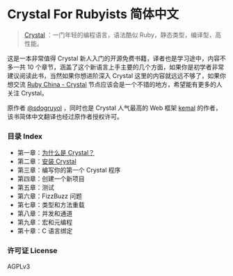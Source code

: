 Crystal For Rubyists 简体中文
=================

> [Crystal](https://crystal-lang.org) ：一门年轻的编程语言，语法酷似 Ruby，静态类型，编译型，高性能。

这是一本非常值得 Crystal 新人入门的开源免费书籍，译者也是学习途中，内容不多一共 10 个章节，涵盖了这个新语言上手主要的几个方面，如果你是初学者非常建议阅读此书，当然如果你想进阶深入 Crystal 这里的内容就远远不够了，如果你想交流 [Ruby China - Crystal](https://ruby-china.org/topics/node67) 节点应该会是一个不错的地方，希望能有更多的人关注 Crystal。

原作者 [@sdogruyol](https://github.com/sdogruyol) ，同时也是 Crystal 人气最高的 Web 框架 [kemal](https://github.com/kemalcr/kemal) 的作者，该书简体中文翻译也经过原作者授权许可。

### 目录 Index

- 第一章：[为什么是 Crystal？](/book/chapter-01.md)
- 第二章：[安装 Crystal](/book/chapter-02.md)
- 第三章：编写你的第一个 Crystal 程序
- 第四章：创建一个新项目
- 第五章：测试
- 第六章：FizzBuzz 问题
- 第七章：类型和方法重载
- 第八章：并发和通道
- 第九章：宏和元编程
- 第十章：C 语言绑定

### 许可证 License

AGPLv3
